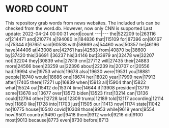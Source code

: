 # WORD COUNT
This repository grab words from news websites. The included urls can be checked from the word.db.
However, now only CNN is supported
Last update: 2022-04-24 00:00:31
word|count
---|---
the|522209
to|263116
of|214471
and|210774
a|194080
in|184836
that|115109
for|87396
on|80167
is|75344
it|67651
said|60538
with|58669
as|54460
was|50357
he|46196
have|44406
at|43008
are|42761
has|42583
from|40870
be|38600
by|37420
this|36691
i|36237
his|34146
but|33979
an|32478
we|32207
not|32204
they|30839
who|27819
cnn|27712
will|27435
their|24883
more|24566
been|23259
us|22396
about|22239
its|20707
or|20556
had|19994
she|19753
which|19678
also|19630
were|19531
you|18881
people|18740
would|18686
one|18674
her|18020
year|17999
new|17913
after|17405
there|17271
up|16839
when|15913
all|15904
than|15822
what|15524
out|15412
do|15374
time|14644
if|13908
president|13719
some|13678
so|13677
over|13573
biden|13523
first|13214
can|13136
could|12794
other|12728
last|12309
trump|12189
told|12117
according|12114
two|11860
like|11728
into|11703
just|11505
our|11413
now|11174
state|11042
no|10775
house|10540
covid|10308
those|9953
while|9619
years|9554
how|9501
country|9490
get|9418
them|9312
world|9216
did|9100
most|9013
because|8773
even|8730
before|8713
